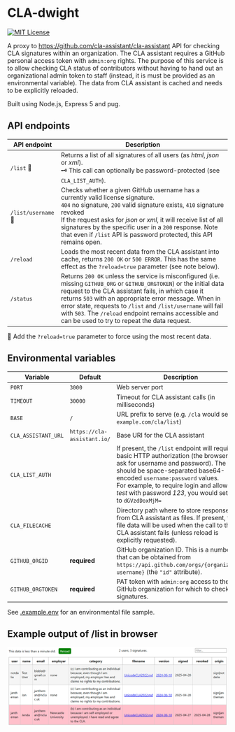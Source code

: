# CLA-dwight

[![MIT License](https://img.shields.io/badge/license-MIT-green.svg)](LICENSE.txt)

A proxy to https://github.com/cla-assistant/cla-assistant API for checking CLA signatures within an organization. The CLA assistant requires a GitHub personal access token with `admin:org` rights. The purpose of this service is to allow checking CLA status of contributors without having to hand out an organizational admin token to staff (instead, it is must be provided as an environmental variable). The data from CLA assistant is cached and needs to be explicitly reloaded.

Built using Node.js, Express 5 and pug.

## API endpoints

| API endpoint | Description |
| -- | -- |
| `/list` :arrows_counterclockwise: | Returns a list of all signatures of all users (as _html_, _json_ or _xml_).<br/>:old_key: This call can optionally be password-protected (see `CLA_LIST_AUTH`).
| `/list/username` :arrows_counterclockwise: | Checks whether a given GitHub username has a currently valid license signature.<br/>`404` no signature, `200` valid signature exists, `410` signature revoked<br/>If the request asks for _json_ or _xml_, it will receive list of all signatures by the specific user in a `200` response. Note that even if `/list` API is password protected, this API remains open.
| `/reload` | Loads the most recent data from the CLA assistant into cache, returns `200 OK` or `500 ERROR`. This has the same effect as the `?reload=true` parameter (see note below).
| `/status` | Returns `200 OK` unless the service is misconfigured (i.e. missing `GITHUB_ORG` or `GITHUB_ORGTOKEN`) or the initial data request to the CLA assistant fails, in which case it returns `503` with an appropriate error message. When in error state, requests to `/list` and `/list/username` will fail with `503`. The `/reload` endpoint remains accessible and can be used to try to repeat the data request.

:arrows_counterclockwise: Add the `?reload=true` parameter to force using the most recent data.

## Environmental variables

| Variable | Default | Description
|--|--|--|
| `PORT`    | `3000`    | Web server port
| `TIMEOUT` | `30000`   | Timeout for CLA assistant calls (in milliseconds)
| `BASE`    | `/`       | URL prefix to serve (e.g. `/cla` would serve `example.com/cla/list`)
| `CLA_ASSISTANT_URL`   | `https://cla-assistant.io/` | Base URI for the CLA assistant 
| `CLA_LIST_AUTH` |     | If present, the `/list` endpoint will require basic HTTP authorization (the browser will ask for username and password). The value should be space-separated base64-encoded `username:password` values.<br/>For example, to require login and allow user _test_ with password _123_, you would set this to `dGVzdDoxMjM=`
| `CLA_FILECACHE` |     | Directory path where to store responses from CLA assistant as files. If present, the file data will be used when the call to the CLA assistant fails (unless reload is explicitly requested).
| `GITHUB_ORGID` | **required** | GitHub organization ID. This is a number that can be obtained from  `https://api.github.com/orgs/{organization username}` (the `"id"` attribute). 
| `GITHUB_ORGTOKEN` | **required** | PAT token with `admin:org` access to the GitHub organization for which to check signatures.

See [.example.env](.example.env) for an environmental file sample.

## Example output of /list in browser

![/list](list.png)
